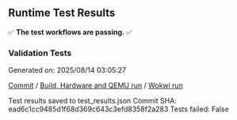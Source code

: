 ## Runtime Test Results

:white_check_mark: **The test workflows are passing.** :white_check_mark:

### Validation Tests



Generated on: 2025/08/14 03:05:27

[Commit](https://github.com/espressif/arduino-esp32/commit/ead6c1cc9485d1f68d369c643c3efd8358f2a283) / [Build, Hardware and QEMU run](https://github.com/espressif/arduino-esp32/actions/runs/16954626743) / [Wokwi run](https://github.com/espressif/arduino-esp32/actions/runs/16954787390)

Test results saved to test_results.json
Commit SHA: ead6c1cc9485d1f68d369c643c3efd8358f2a283
Tests failed: False
